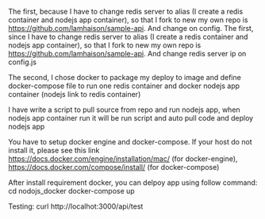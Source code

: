 The first, because I have to change redis server to alias (I create a redis container and nodejs app container), so that I fork to new my own repo is https://github.com/lamhaison/sample-api. And change on config.
The first, since I have to change redis server to alias (I create a redis container and nodejs app container), so that I fork to new my own repo is https://github.com/lamhaison/sample-api. And change redis server ip on config.js

The second, I chose docker to package my deploy to image and define docker-compose file to run one redis container and docker nodejs app container (nodejs link to redis container)

I have write a script to pull source from repo and run nodejs app, when nodejs app container run it will be run script and auto pull code and deploy nodejs app

You have to setup docker engine and docker-compose. If your host do not install it, please see this link https://docs.docker.com/engine/installation/mac/ (for docker-engine), https://docs.docker.com/compose/install/ (for docker-compose)

After install requirement docker, you can delpoy app using follow command:
cd nodojs_docker
docker-compose up

Testing: curl http://localhot:3000/api/test

